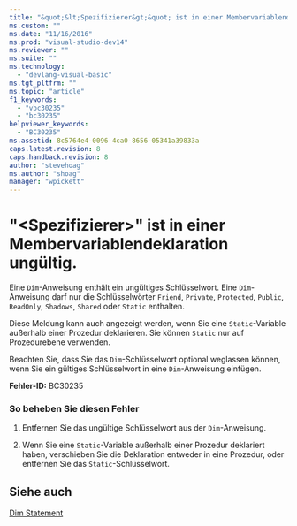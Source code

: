 ```yaml
---
title: "&quot;&lt;Spezifizierer&gt;&quot; ist in einer Membervariablendeklaration ung&#252;ltig. | Microsoft Docs"
ms.custom: ""
ms.date: "11/16/2016"
ms.prod: "visual-studio-dev14"
ms.reviewer: ""
ms.suite: ""
ms.technology: 
  - "devlang-visual-basic"
ms.tgt_pltfrm: ""
ms.topic: "article"
f1_keywords: 
  - "vbc30235"
  - "bc30235"
helpviewer_keywords: 
  - "BC30235"
ms.assetid: 8c5764e4-0096-4ca0-8656-05341a39833a
caps.latest.revision: 8
caps.handback.revision: 8
author: "stevehoag"
ms.author: "shoag"
manager: "wpickett"
---
```

# &quot;&lt;Spezifizierer&gt;&quot; ist in einer Membervariablendeklaration ung&#252;ltig.
Eine `Dim`\-Anweisung enthält ein ungültiges Schlüsselwort. Eine `Dim`\-Anweisung darf nur die Schlüsselwörter `Friend`, `Private`, `Protected`, `Public`, `ReadOnly`, `Shadows`, `Shared` oder `Static` enthalten.  
  
 Diese Meldung kann auch angezeigt werden, wenn Sie eine `Static`\-Variable außerhalb einer Prozedur deklarieren. Sie können `Static` nur auf Prozedurebene verwenden.  
  
 Beachten Sie, dass Sie das `Dim`\-Schlüsselwort optional weglassen können, wenn Sie ein gültiges Schlüsselwort in eine `Dim`\-Anweisung einfügen.  
  
 **Fehler\-ID:** BC30235  
  
### So beheben Sie diesen Fehler  
  
1.  Entfernen Sie das ungültige Schlüsselwort aus der `Dim`\-Anweisung.  
  
2.  Wenn Sie eine `Static`\-Variable außerhalb einer Prozedur deklariert haben, verschieben Sie die Deklaration entweder in eine Prozedur, oder entfernen Sie das `Static`\-Schlüsselwort.  
  
## Siehe auch  
 [Dim Statement](../../visual-basic/language-reference/statements/dim-statement.md)
